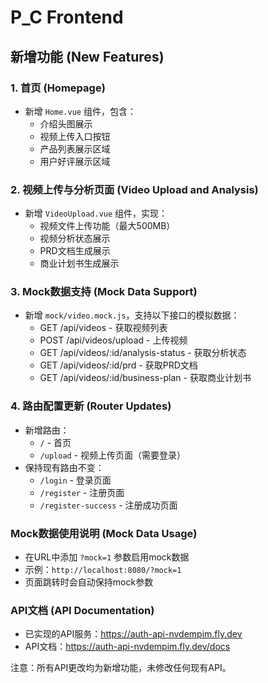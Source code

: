 # P_C Frontend

## 新增功能 (New Features)

### 1. 首页 (Homepage)
- 新增 `Home.vue` 组件，包含：
  - 介绍头图展示
  - 视频上传入口按钮
  - 产品列表展示区域
  - 用户好评展示区域

### 2. 视频上传与分析页面 (Video Upload and Analysis)
- 新增 `VideoUpload.vue` 组件，实现：
  - 视频文件上传功能（最大500MB）
  - 视频分析状态展示
  - PRD文档生成展示
  - 商业计划书生成展示

### 3. Mock数据支持 (Mock Data Support)
- 新增 `mock/video.mock.js`，支持以下接口的模拟数据：
  - GET /api/videos - 获取视频列表
  - POST /api/videos/upload - 上传视频
  - GET /api/videos/:id/analysis-status - 获取分析状态
  - GET /api/videos/:id/prd - 获取PRD文档
  - GET /api/videos/:id/business-plan - 获取商业计划书

### 4. 路由配置更新 (Router Updates)
- 新增路由：
  - `/` - 首页
  - `/upload` - 视频上传页面（需要登录）
- 保持现有路由不变：
  - `/login` - 登录页面
  - `/register` - 注册页面
  - `/register-success` - 注册成功页面

### Mock数据使用说明 (Mock Data Usage)
- 在URL中添加 `?mock=1` 参数启用mock数据
- 示例：`http://localhost:8080/?mock=1`
- 页面跳转时会自动保持mock参数

### API文档 (API Documentation)
- 已实现的API服务：https://auth-api-nvdempim.fly.dev
- API文档：https://auth-api-nvdempim.fly.dev/docs

注意：所有API更改均为新增功能，未修改任何现有API。
